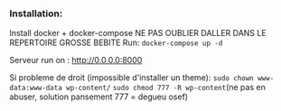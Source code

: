 ### Installation:

Install docker + docker-compose
NE PAS OUBLIER DALLER DANS LE REPERTOIRE GROSSE BEBITE
Run: ```docker-compose up -d```

Serveur run on : http://0.0.0.0:8000

Si probleme de droit (impossible d'installer un theme): 
```sudo chown www-data:www-data wp-content/```
```sudo chmod 777 -R wp-content```(ne pas en abuser, solution pansement 777 = degueu osef)